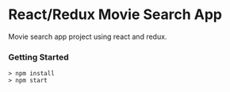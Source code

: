 # React/Redux Movie Search App
Movie search app project using react and redux.

### Getting Started
```
> npm install
> npm start
```
